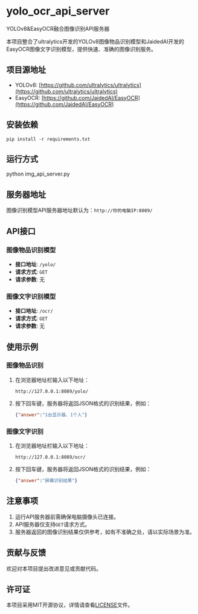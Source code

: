 # yolo_ocr_api_server
YOLOv8&amp;EasyOCR融合图像识别API服务器

本项目整合了ultralytics开发的YOLOv8图像物品识别模型和JaidedAI开发的EasyOCR图像文字识别模型，提供快速、准确的图像识别服务。

## 项目源地址
- YOLOv8: [https://github.com/ultralytics/ultralytics](https://github.com/ultralytics/ultralytics)
- EasyOCR: [https://github.com/JaidedAI/EasyOCR](https://github.com/JaidedAI/EasyOCR)

## 安装依赖
   ```
   pip install -r requirements.txt
   ```

## 运行方式
python img_api_server.py

## 服务器地址
图像识别模型API服务器地址默认为：`http://你的电脑IP:8089/`

## API接口
### 图像物品识别模型
- **接口地址**: `/yolo/`
- **请求方式**: `GET`
- **请求参数**: 无

### 图像文字识别模型
- **接口地址**: `/ocr/`
- **请求方式**: `GET`
- **请求参数**: 无

## 使用示例
### 图像物品识别
1. 在浏览器地址栏输入以下地址：
   ```
   http://127.0.0.1:8089/yolo/
   ```
2. 按下回车键，服务器将返回JSON格式的识别结果，例如：
   ```json
   {"answer":"1台显示器、1个人"}
   ```

### 图像文字识别
1. 在浏览器地址栏输入以下地址：
   ```
   http://127.0.0.1:8089/ocr/
   ```
2. 按下回车键，服务器将返回JSON格式的识别结果，例如：
   ```json
   {"answer":"屏幕识别结果"}
   ```

## 注意事项
1. 运行API服务器前需确保电脑摄像头已连接。
2. API服务器仅支持`GET`请求方式。
3. 服务器返回的图像识别结果仅供参考，如有不准确之处，请以实际场景为准。

## 贡献与反馈
欢迎对本项目提出改进意见或贡献代码。

## 许可证
本项目采用MIT开源协议，详情请查看[LICENSE](LICENSE)文件。

